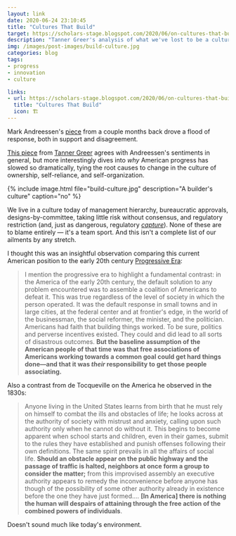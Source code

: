 ```yaml
---
layout: link
date: 2020-06-24 23:10:45
title: "Cultures That Build"
target: https://scholars-stage.blogspot.com/2020/06/on-cultures-that-build.html
description: "Tanner Greer's analysis of what we've lost to be a culture of builders."
img: /images/post-images/build-culture.jpg
categories: blog
tags:
- progress
- innovation
- culture

links:
- url: https://scholars-stage.blogspot.com/2020/06/on-cultures-that-build.html
  title: "Cultures That Build"
  icon: 🏗️
---
```


Mark Andreessen's [piece](https://a16z.com/2020/04/18/its-time-to-build/ "It's Time to Build") from a couple months back drove a flood of response, both in support and disagreement.

[This piece](https://scholars-stage.blogspot.com/2020/06/on-cultures-that-build.html "On Cultures That Build") from [Tanner Greer](https://twitter.com/scholars_stage "Tanner Greer on Twitter") agrees with Andreessen's sentiments in general, but more interestingly dives into _why_ American progress has slowed so dramatically, tying the root causes to change in the culture of ownership, self-reliance, and self-organization.

{% include image.html file="build-culture.jpg" description="A builder's culture" caption="no" %}

We live in a culture today of management hierarchy, bureaucratic approvals, designs-by-committee, taking little risk without consensus, and regulatory restriction (and, just as dangerous, regulatory _[capture](https://en.wikipedia.org/wiki/Regulatory_capture "Regulatory capture")_). None of these are to blame entirely — it's a team sport. And this isn't a complete list of our ailments by any stretch.

I thought this was an insightful observation comparing this current American position to the early 20th century [Progressive Era](https://en.wikipedia.org/wiki/Progressive_Era "Progressive Era"):

> I mention the progressive era to highlight a fundamental contrast: in the America of the early 20th century, the default solution to any problem encountered was to assemble a coalition of Americans to defeat it. This was true regardless of the level of society in which the person operated. It was the default response in small towns and in large cities, at the federal center and at frontier's edge, in the world of the businessman, the social reformer, the minister, and the politician. Americans had faith that building things worked. To be sure, politics and perverse incentives existed. They could and did lead to all sorts of disastrous outcomes. **But the baseline assumption of the American people of that time was that free associations of Americans working towards a common goal could get hard things done—and that it was _their_ responsibility to get those people associating.**

Also a contrast from de Tocqueville on the America he observed in the 1830s:

> Anyone living in the United States learns from birth that he must rely on himself to combat the ills and obstacles of life; he looks across at the authority of society with mistrust and anxiety, calling upon such authority only when he cannot do without it. This begins to become apparent when school starts and children, even in their games, submit to the rules they have established and punish offenses following their own definitions. The same spirit prevails in all the affairs of social life. **Should an obstacle appear on the public highway and the passage of traffic is halted, neighbors at once form a group to consider the matter;** from this improvised assembly an executive authority appears to remedy the inconvenience before anyone has though of the possibility of some other authority already in existence before the one they have just formed.... **[In America] there is nothing the human will despairs of attaining through the free action of the combined powers of individuals**.

Doesn't sound much like today's environment.
